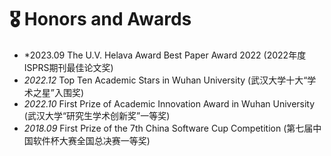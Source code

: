 # 🎖 Honors and Awards
- *2023.09 The U.V. Helava Award Best Paper Award 2022 (2022年度ISPRS期刊最佳论文奖)
- *2022.12* Top Ten Academic Stars in Wuhan University (武汉大学十大“学术之星”入围奖)
- *2022.10* First Prize of Academic Innovation Award in Wuhan University (武汉大学“研究生学术创新奖”一等奖)
- *2018.09* First Prize of the 7th China Software Cup Competition (第七届中国软件杯大赛全国总决赛一等奖)
